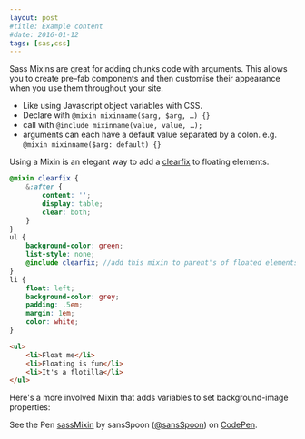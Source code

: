 ```yaml
---
layout: post
#title: Example content
#date: 2016-01-12
tags: [sas,css]
---
```

Sass Mixins are great for adding chunks code with arguments. This allows you to create pre&ndash;fab components and then customise their appearance when you use them throughout your site.

- Like using Javascript object variables with CSS.
- Declare with `@mixin mixinname($arg, $arg, …) {}`
- call with `@include mixinname(value, value, …);`
- arguments can each have a default value separated by a colon. e.g. `@mixin mixinname($arg: default) {}`

Using a Mixin is an elegant way to add a [clearfix](https://css-tricks.com/snippets/css/clear-fix/) to floating elements.


```scss
@mixin clearfix {
	&:after {
		content: '';
		display: table;
		clear: both;
	}
}
ul {
	background-color: green;
	list-style: none;
	@include clearfix; //add this mixin to parent's of floated elements.
}
li {
	float: left;
	background-color: grey;
	padding: .5em;
	margin: 1em;
	color: white;
}
```

```html
<ul>
	<li>Float me</li>
	<li>Floating is fun</li>
	<li>It's a flotilla</li>
</ul>

```

Here's a more involved Mixin that adds variables to set background-image properties:

<p data-height="298" data-theme-id="dark" data-slug-hash="OpYePw" data-default-tab="css,result" data-user="sansSpoon" data-embed-version="2" data-pen-title="sassMixin" data-preview="true" class="codepen">See the Pen <a href="http://codepen.io/sansSpoon/pen/OpYePw/">sassMixin</a> by sansSpoon (<a href="http://codepen.io/sansSpoon">@sansSpoon</a>) on <a href="http://codepen.io">CodePen</a>.</p>
<script async src="https://production-assets.codepen.io/assets/embed/ei.js"></script>